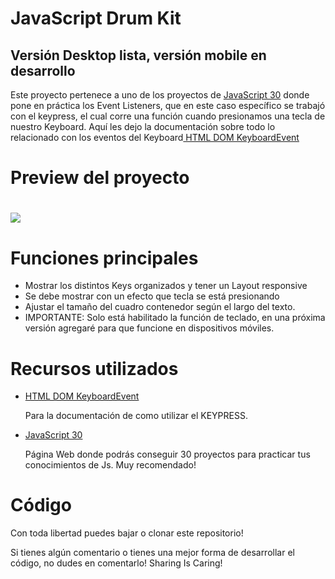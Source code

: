 <h1>JavaScript Drum Kit</h1>
<h2>Versión Desktop lista, versión mobile en desarrollo</h2>
<p>Este proyecto pertenece a uno de los proyectos de <a href="https://javascript30.com/"> JavaScript 30</a> donde pone en práctica los Event Listeners, que en este caso específico se trabajó con el keypress, el cual corre una función cuando presionamos una tecla de nuestro Keyboard. Aquí les dejo la documentación sobre todo lo relacionado con los eventos del Keyboard<a href="https://www.w3schools.com/jsref/obj_keyboardevent.asp"> HTML DOM KeyboardEvent</a></p>

<h1>Preview del proyecto<h1>
<img align="center" src="DrumKit.gif"/>

<h1>Funciones principales</h1>
  <ul>
    <li>Mostrar los distintos Keys organizados y tener un Layout responsive</li>
    <li>Se debe mostrar con un efecto que tecla se está presionando</li>
    <li>Ajustar el tamaño del cuadro contenedor según el largo del texto.</li>
    <li>IMPORTANTE: Solo está habilitado la función de teclado, en una próxima versión agregaré para que funcione en dispositivos móviles.</li>
  </ul>
  
  <h1>Recursos utilizados</h1>
  <ul>
      <li><p><a href="https://www.w3schools.com/jsref/obj_keyboardevent.asp">HTML DOM KeyboardEvent</a></p></li>
    <p>Para la documentación de como utilizar el KEYPRESS.</p>
    <li><p><a href="https://javascript30.com/">JavaScript 30</a></p></li>
    <p>Página Web donde podrás conseguir 30 proyectos para practicar tus conocimientos de Js. Muy recomendado!</p>
  </ul>
  <h1>Código</h1>
  <p>Con toda libertad puedes bajar o clonar este repositorio!</p>
  <p>Si tienes algún comentario o tienes una mejor forma de desarrollar el código, no dudes en comentarlo! Sharing Is Caring!</p>


